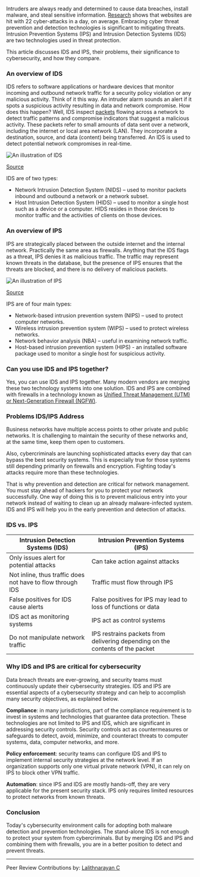 Intruders are always ready and determined to cause data breaches, install malware, and steal sensitive information. [Research](https://www.sitelock.com/blog/security-by-obscurity-q2-2017/) shows that websites are hit with 22 cyber-attacks in a day, on average. Embracing cyber threat prevention and detection technologies is significant to mitigating threats. Intrusion Prevention Systems (IPS) and Intrusion Detection Systems (IDS) are two technologies used in threat protection.

This article discusses IDS and IPS, their problems, their significance to cybersecurity, and how they compare.

### An overview of IDS

IDS refers to software applications or hardware devices that monitor incoming and outbound network traffic for a security policy violation or any malicious activity. Think of it this way. An intruder alarm sounds an alert if it spots a suspicious activity resulting in data and network compromise. How does this happen? Well, IDS inspect [packets](https://techterms.com/definition/packet#) flowing across a network to detect traffic patterns and compromise indicators that suggest a malicious activity. These packets refer to small amounts of data sent over a network, including the internet or local area network (LAN). They incorporate a destination, source, and data (content) being transferred. An IDS is used to detect potential network compromises in real-time.

![An illustration of IDS](/engineering-education/comparing-intrusion-detection-systems-ids-and-intrusion-prevention-systems-ips/ids-security.png)

[Source](https://www.comodo.com/ids-in-security.php)

IDS are of two types:

- Network Intrusion Detection System (NIDS) – used to monitor packets inbound and outbound a network or a network subset.
- Host Intrusion Detection System (HIDS) – used to monitor a single host such as a device or a computer. HIDS resides in those devices to monitor traffic and the activities of clients on those devices.

### An overview of IPS

IPS are strategically placed between the outside internet and the internal network. Practically the same area as firewalls. Anything that the IDS flags as a threat, IPS denies it as malicious traffic. The traffic may represent known threats in the database, but the presence of IPS ensures that the threats are blocked, and there is no delivery of malicious packets.

![An illustration of IPS](/engineering-education/comparing-intrusion-detection-systems-ids-and-intrusion-prevention-systems-ips/ips-security.png)

[Source](https://www.exabeam.com/ueba/ips-security-how-active-security-saves-time-and-stop-attacks-in-their-tracks/)

IPS are of four main types:

- Network-based intrusion prevention system (NIPS) – used to protect computer networks.
- Wireless intrusion prevention system (WIPS) – used to protect wireless networks.
- Network behavior analysis (NBA) – useful in examining network traffic.
- Host-based intrusion prevention system (HIPS) - an installed software package used to monitor a single host for suspicious activity.

### Can you use IDS and IPS together?

Yes, you can use IDS and IPS together. Many modern vendors are merging these two technology systems into one solution. IDS and IPS are combined with firewalls in a technology known as [Unified Threat Management (UTM) or Next-Generation Firewall (NGFW)](https://ostec.blog/en/perimeter/firewall-utm-ngfw-differences/).

### Problems IDS/IPS Address

Business networks have multiple access points to other private and public networks. It is challenging to maintain the security of these networks and, at the same time, keep them open to customers.

Also, cybercriminals are launching sophisticated attacks every day that can bypass the best security systems. This is especially true for those systems still depending primarily on firewalls and encryption. Fighting today&#39;s attacks require more than these technologies.

That is why prevention and detection are critical for network management. You must stay ahead of hackers for you to protect your network successfully. One way of doing this is to prevent malicious entry into your network instead of waiting to clean up an already malware-infected system. IDS and IPS will help you in the early prevention and detection of attacks.

### IDS vs. IPS

| **Intrusion Detection Systems (IDS)** | **Intrusion Prevention Systems (IPS)** |
| --- | --- |
| Only issues alert for potential attacks | Can take action against attacks |
| Not inline, thus traffic does not have to flow through IDS | Traffic must flow through IPS |
| False positives for IDS cause alerts | False positives for IPS may lead to loss of functions or data |
| IDS act as monitoring systems | IPS act as control systems |
| Do not manipulate network traffic | IPS restrains packets from delivering depending on the contents of the packet |

### Why IDS and IPS are critical for cybersecurity

Data breach threats are ever-growing, and security teams must continuously update their cybersecurity strategies. IDS and IPS are essential aspects of a cybersecurity strategy and can help to accomplish many security objectives, as explained below.

**Compliance**: in many jurisdictions, part of the compliance requirement is to invest in systems and technologies that guarantee data protection. These technologies are not limited to IPS and IDS, which are significant in addressing security controls. Security controls act as countermeasures or safeguards to detect, avoid, minimize, and counteract threats to computer systems, data, computer networks, and more.

**Policy enforcement**: security teams can configure IDS and IPS to implement internal security strategies at the network level. If an organization supports only one virtual private network (VPN), it can rely on IPS to block other VPN traffic.

**Automation**: since IPS and IDS are mostly hands-off, they are very applicable for the present security stack. IPS only requires limited resources to protect networks from known threats.

### Conclusion

Today&#39;s cybersecurity environment calls for adopting both malware detection and prevention technologies. The stand-alone IDS is not enough to protect your system from cybercriminals. But by merging IDS and IPS and combining them with firewalls, you are in a better position to detect and prevent threats.

---
Peer Review Contributions by: [Lalithnarayan C](/engineering-education/authors/lalithnarayan-c/)
